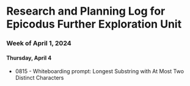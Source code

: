 # Research and Planning Log for Epicodus Further Exploration Unit

### Week of April 1, 2024

#### Thursday, April 4

* 0815 - Whiteboarding prompt: Longest Substring with At Most Two Distinct Characters

